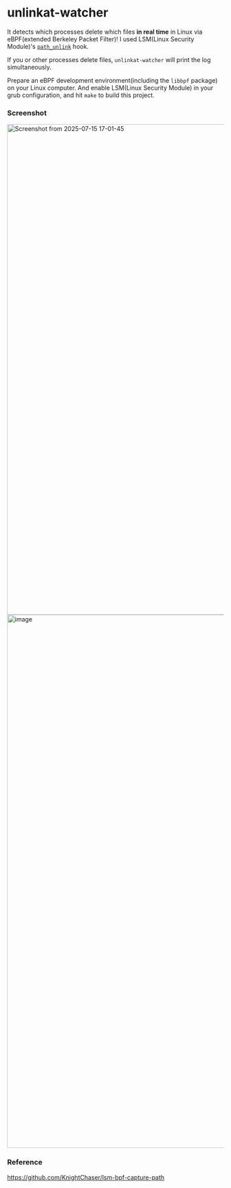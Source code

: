 # unlinkat-watcher

It detects which processes delete which files **in real time** in Linux via eBPF(extended Berkeley Packet Filter)!
I used LSM(Linux Security Module)'s [`path_unlink`](https://github.com/torvalds/linux/blob/155a3c003e555a7300d156a5252c004c392ec6b0/include/linux/lsm_hook_defs.h#L91) hook.

If you or other processes delete files, `unlinkat-watcher` will print the log simultaneously.

Prepare an eBPF development environment(including the `libbpf` package) on your Linux computer. 
And enable LSM(Linux Security Module) in your grub configuration, and hit `make` to build this project.

### Screenshot

<img width="2538" height="1139" alt="Screenshot from 2025-07-15 17-01-45" src="https://github.com/user-attachments/assets/bb9d3ad6-6655-41c7-a078-1235d75d6115" />

<img width="1654" height="1238" alt="image" src="https://github.com/user-attachments/assets/97b42217-272e-4084-a515-8efbe3464a98" />


### Reference

https://github.com/KnightChaser/lsm-bpf-capture-path
